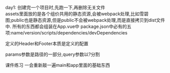 day1:
创建完一个项目时,先跑一下,再删除无关文件  
assets里面放的是各个组价共用的静态资源,会被webpack处理,比如雪碧图;public也是静态资源,但是public不会被webpack处理,而是直接拷贝到dist文件中.
所有的东西都会组装在App.vue中
package.json中必有的五项:name/version/scripts/dependencies/devDependencies

定义的Header和Footer本质是定义的配置

params参数是路径的一部分,query参数以?分割





课件练习
一会重新敲一遍main和app里面的基础东西
